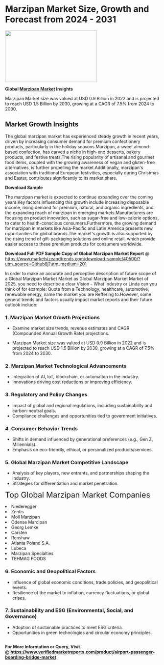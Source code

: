 <H1>Marzipan Market Size, Growth and Forecast from 2024 - 2031</H1><img class="aligncenter size-medium wp-image-584254" src="https://thirdeyenews.in/wp-content/uploads/2024/09/Global-Market-Research-300x168.jpeg" alt="" width="300" height="168" /><p><strong>Global&nbsp;<a href="https://www.marketsizeandtrends.com/download-sample/40500/?utm_source=Github8j?utm_medium=201">Marzipan Market</a> Insights</strong></p><p>Marzipan Market size was valued at USD 0.9 Billion in 2022 and is projected to reach USD 1.5 Billion by 2030, growing at a CAGR of 7.5% from 2024 to 2030.</p><p><h2>Market Growth Insights</h2> <p>The global marzipan market has experienced steady growth in recent years, driven by increasing consumer demand for premium confectionery products, particularly in the holiday seasons.Marzipan, a sweet almond-based confection, has carved a niche in high-end desserts, bakery products, and festive treats.The rising popularity of artisanal and gourmet food items, coupled with the growing awareness of vegan and gluten-free alternatives, is further propelling the market.Additionally, marzipan's association with traditional European festivities, especially during Christmas and Easter, contributes significantly to its market share.</p> <p><strong>Download Sample</strong></p> <p>The marzipan market is expected to continue expanding over the coming years.Key factors influencing this growth include increasing disposable income, rising demand for premium, natural, and organic ingredients, and the expanding reach of marzipan in emerging markets.Manufacturers are focusing on product innovation, such as sugar-free and low-calorie options, to cater to health-conscious consumers.Furthermore, the growing demand for marzipan in markets like Asia-Pacific and Latin America presents new opportunities for global brands.The market's growth is also supported by the rising trend of gift-packaging solutions and online retail, which provide easier access to these premium products for consumers worldwide.</p> <p><span class=""><strong>Download Full PDF Sample Copy of Global Marzipan Market Report</strong> @ <a href="https://www.marketsizeandtrends.com/download-sample/40500/?utm_source=Github8j?utm_medium=201" target="_blank">https://www.marketsizeandtrends.com/download-sample/40500/?utm_source=Github8j?utm_medium=201</a></span></p><p>In order to make an accurate and perceptive description of future scope of a Global&nbsp;Marzipan Market Market as Global&nbsp;Marzipan Market Market of 2025, you need to describe a clear Vision &ndash; What Industry or Linda can you think of for example: Quote from a Technology, healthcare, automotive, renewable energy, name the market you are Reffering to.However, some general trends and factors usually impact market reports and their future outlook include:</p><h3>1.&nbsp;<strong>Marzipan Market Growth Projections</strong></h3><ul><li>Examine market size trends, revenue estimates and CAGR (Compounded Annual Growth Rate) projections.</li><li><p>Marzipan Market size was valued at USD 0.9 Billion in 2022 and is projected to reach USD 1.5 Billion by 2030, growing at a CAGR of 7.5% from 2024 to 2030.</p></li></ul><h3>2.&nbsp;<strong>Marzipan Market Technological Advancements</strong></h3><ul><li>Integration of AI, IoT, blockchain, or automation in the industry.</li><li>Innovations driving cost reductions or improving efficiency.</li></ul><h3>3.&nbsp;<strong>Regulatory and Policy Changes</strong></h3><ul><li>Impact of global and regional regulations, including sustainability and carbon-neutral goals.</li><li>Compliance challenges and opportunities tied to government initiatives.</li></ul><h3>4.&nbsp;<strong>Consumer Behavior Trends</strong></h3><ul><li>Shifts in demand influenced by generational preferences (e.g., Gen Z, Millennials).</li><li>Emphasis on eco-friendly, ethical, or personalized products/services.</li></ul><h3>5.&nbsp;<strong>Global Marzipan Market Competitive Landscape</strong></h3><ul><li>Analysis of key players, new entrants, and partnerships shaping the industry.</li><li>Strategies for differentiation and market penetration.</li></ul><p data-pm-slice="1 1 []"><span style="color: inherit; font-family: inherit; font-size: 25px;">Top Global Marzipan Market Companies</span></p><div class="" data-test-id=""><p><li>Niederegger</li><li> Zentis</li><li> Moll Marzipan</li><li> Odense Marcipan</li><li> Georg Lemke</li><li> Carsten</li><li> Renshaw</li><li> Atlanta Poland S.A.</li><li> Lubeca</li><li> Marzipan Specialties</li><li> TEHMAG FOODS</li></p></div><h3>6.&nbsp;<strong>Economic and Geopolitical Factors</strong></h3><ul><li>Influence of global economic conditions, trade policies, and geopolitical events.</li><li>Resilience of the market to inflation, currency fluctuations, or global crises.</li></ul><h3>7.&nbsp;<strong>Sustainability and ESG (Environmental, Social, and Governance)</strong></h3><ul><li>Adoption of sustainable practices to meet ESG criteria.</li><li>Opportunities in green technologies and circular economy principles.</li></ul><h2><strong style="font-size: 14px;">For More Information or Query, Visit @&nbsp;</strong><a style="background-color: #ffffff; font-size: 14px;" href="https://www.marketsizeandtrends.com/report/marzipan-market/" target="_blank">https://www.verifiedmarketreports.com/product/airport-passenger-boarding-bridge-market</a></h2>